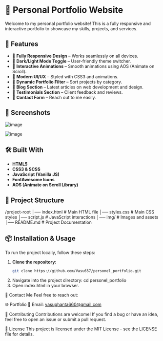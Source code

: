 # 🚀 Personal Portfolio Website

Welcome to my personal portfolio website! This is a fully responsive and interactive portfolio to showcase my skills, projects, and services.

## 🌟 Features

- 🔹 **Fully Responsive Design** – Works seamlessly on all devices.
- 🔹 **Dark/Light Mode Toggle** – User-friendly theme switcher.
- 🔹 **Interactive Animations** – Smooth animations using AOS (Animate on Scroll).
- 🔹 **Modern UI/UX** – Styled with CSS3 and animations.
- 🔹 **Dynamic Portfolio Filter** – Sort projects by category.
- 🔹 **Blog Section** – Latest articles on web development and design.
- 🔹 **Testimonials Section** – Client feedback and reviews.
- 🔹 **Contact Form** – Reach out to me easily.

## 📸 Screenshots

![image](https://github.com/user-attachments/assets/5ef67316-d867-4701-8537-23b69b4e79fc)

![image](https://github.com/user-attachments/assets/0e8ed7fe-ddaa-42f6-8da4-0067439fc294)



## 🛠️ Built With

- **HTML5**
- **CSS3 & SCSS**
- **JavaScript (Vanilla JS)**
- **FontAwesome Icons**
- **AOS (Animate on Scroll Library)**

## 📂 Project Structure
/project-root │── index.html # Main HTML file 
              │── styles.css # Main CSS styles 
              │── script.js # JavaScript interactions 
              │── img/ # Images and assets 
              │── README.md # Project Documentation


## 📦 Installation & Usage

To run the project locally, follow these steps:

1. **Clone the repository:**
   ```bash
   git clone https://github.com/Vasu657/personel_portfolio.git
   
2. Navigate into the project directory:
    cd personel_portfolio
3. Open index.html in your browser.

📧 Contact Me
Feel free to reach out:

🌐 Portfolio
📩 Email: vasughanta660@gmail.com

🤝 Contributing
Contributions are welcome! If you find a bug or have an idea, feel free to open an issue or submit a pull request.

📜 License
This project is licensed under the MIT License - see the LICENSE file for details.



